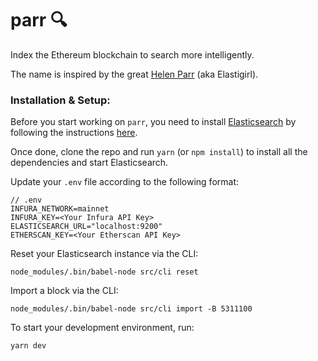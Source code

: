 # parr :mag:

Index the Ethereum blockchain to search more intelligently.

The name is inspired by the great
[Helen Parr](https://www.youtube.com/watch?v=9svuQXc-gBQ) (aka Elastigirl).

### Installation & Setup:

Before you start working on `parr`, you need to install
[Elasticsearch](https://www.elastic.co/) by following the instructions
[here](https://www.elastic.co/guide/en/elasticsearch/reference/current/_installation.html).

Once done, clone the repo and run `yarn` (or `npm install`) to install all the
dependencies and start Elasticsearch.

Update your `.env` file according to the following format:

```
// .env
INFURA_NETWORK=mainnet
INFURA_KEY=<Your Infura API Key>
ELASTICSEARCH_URL="localhost:9200"
ETHERSCAN_KEY=<Your Etherscan API Key>
```
Reset your Elasticsearch instance via the CLI:
```
node_modules/.bin/babel-node src/cli reset
```
Import a block via the CLI:
```
node_modules/.bin/babel-node src/cli import -B 5311100
```
To start your development environment, run:
```
yarn dev
```
